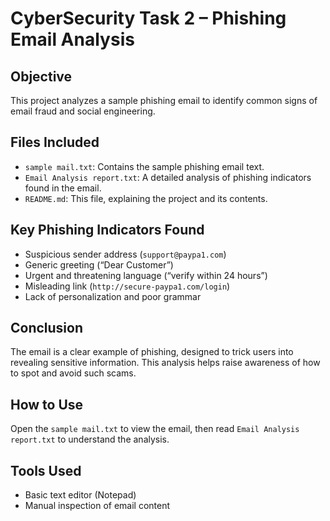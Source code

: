 # CyberSecurity Task 2 – Phishing Email Analysis

##  Objective
This project analyzes a sample phishing email to identify common signs of email fraud and social engineering.

##  Files Included
- `sample mail.txt`: Contains the sample phishing email text.
- `Email Analysis report.txt`: A detailed analysis of phishing indicators found in the email.
- `README.md`: This file, explaining the project and its contents.

##  Key Phishing Indicators Found
- Suspicious sender address (`support@paypa1.com`)
- Generic greeting (“Dear Customer”)
- Urgent and threatening language (“verify within 24 hours”)
- Misleading link (`http://secure-paypa1.com/login`)
- Lack of personalization and poor grammar

##  Conclusion
The email is a clear example of phishing, designed to trick users into revealing sensitive information. This analysis helps raise awareness of how to spot and avoid such scams.

##  How to Use
Open the `sample mail.txt` to view the email, then read `Email Analysis report.txt` to understand the analysis.

##  Tools Used
- Basic text editor (Notepad)
- Manual inspection of email content
